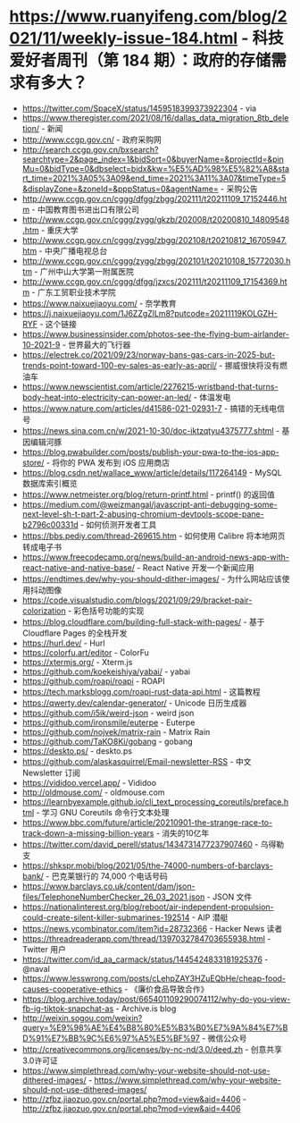 # https://www.ruanyifeng.com/blog/2021/11/weekly-issue-184.html - 科技爱好者周刊（第 184 期）：政府的存储需求有多大？

- https://twitter.com/SpaceX/status/1459518399373922304 - via
- https://www.theregister.com/2021/08/16/dallas_data_migration_8tb_deletion/ - 新闻
- http://www.ccgp.gov.cn/ - 政府采购网
- http://search.ccgp.gov.cn/bxsearch?searchtype=2&page_index=1&bidSort=0&buyerName=&projectId=&pinMu=0&bidType=0&dbselect=bidx&kw=%E5%AD%98%E5%82%A8&start_time=2021%3A05%3A09&end_time=2021%3A11%3A07&timeType=5&displayZone=&zoneId=&pppStatus=0&agentName= - 采购公告
- http://www.ccgp.gov.cn/cggg/dfgg/zbgg/202111/t20211109_17152446.htm - 中国教育图书进出口有限公司
- http://www.ccgp.gov.cn/cggg/zygg/gkzb/202008/t20200810_14809548.htm - 重庆大学
- http://www.ccgp.gov.cn/cggg/zygg/zbgg/202108/t20210812_16705947.htm - 中央广播电视总台
- http://www.ccgp.gov.cn/cggg/zygg/zbgg/202101/t20210108_15772030.htm - 广州中山大学第一附属医院
- http://www.ccgp.gov.cn/cggg/dfgg/jzxcs/202111/t20211109_17154369.htm - 广东工贸职业技术学院
- https://www.naixuejiaoyu.com/ - 奈学教育
- https://j.naixuejiaoyu.com/1J6ZZgZlLm8?putcode=20211119KOLGZH-RYF - 这个链接
- https://www.businessinsider.com/photos-see-the-flying-bum-airlander-10-2021-9 - 世界最大的飞行器
- https://electrek.co/2021/09/23/norway-bans-gas-cars-in-2025-but-trends-point-toward-100-ev-sales-as-early-as-april/ - 挪威很快将没有燃油车
- https://www.newscientist.com/article/2276215-wristband-that-turns-body-heat-into-electricity-can-power-an-led/ - 体温发电
- https://www.nature.com/articles/d41586-021-02931-7 - 搞错的无线电信号
- https://news.sina.com.cn/w/2021-10-30/doc-iktzqtyu4375777.shtml - 基因编辑河豚
- https://blog.pwabuilder.com/posts/publish-your-pwa-to-the-ios-app-store/ - 将你的 PWA 发布到 iOS 应用商店
- https://blog.csdn.net/wallace_www/article/details/117264149 - MySQL 数据库索引概览
- https://www.netmeister.org/blog/return-printf.html - printf() 的返回值
- https://medium.com/@weizmangal/javascript-anti-debugging-some-next-level-sh-t-part-2-abusing-chromium-devtools-scope-pane-b2796c00331d - 如何侦测开发者工具
- https://bbs.pediy.com/thread-269615.htm - 如何使用 Calibre 将本地网页转成电子书
- https://www.freecodecamp.org/news/build-an-android-news-app-with-react-native-and-native-base/ - React Native 开发一个新闻应用
- https://endtimes.dev/why-you-should-dither-images/ - 为什么网站应该使用抖动图像
- https://code.visualstudio.com/blogs/2021/09/29/bracket-pair-colorization - 彩色括号功能的实现
- https://blog.cloudflare.com/building-full-stack-with-pages/ - 基于 Cloudflare Pages 的全栈开发
- https://hurl.dev/ - Hurl
- https://colorfu.art/editor - ColorFu
- https://xtermjs.org/ - Xterm.js
- https://github.com/koekeishiya/yabai/ - yabai
- https://github.com/roapi/roapi - ROAPI
- https://tech.marksblogg.com/roapi-rust-data-api.html - 这篇教程
- https://qwerty.dev/calendar-generator/ - Unicode 日历生成器
- https://github.com/i5ik/weird-json - weird json
- https://github.com/ironsmile/euterpe - Euterpe
- https://github.com/nojvek/matrix-rain - Matrix Rain
- https://github.com/TaKO8Ki/gobang - gobang
- https://deskto.ps/ - deskto.ps
- https://github.com/alaskasquirrel/Email-newsletter-RSS - 中文 Newsletter 订阅
- https://vididoo.vercel.app/ - Vididoo
- http://oldmouse.com/ - oldmouse.com
- https://learnbyexample.github.io/cli_text_processing_coreutils/preface.html - 学习 GNU Coreutils 命令行文本处理
- https://www.bbc.com/future/article/20210901-the-strange-race-to-track-down-a-missing-billion-years - 消失的10亿年
- https://twitter.com/david_perell/status/1434731477237907460 - 乌得勒支
- https://shkspr.mobi/blog/2021/05/the-74000-numbers-of-barclays-bank/ - 巴克莱银行的 74,000 个电话号码
- https://www.barclays.co.uk/content/dam/json-files/TelephoneNumberChecker_26_03_2021.json - JSON 文件
- https://nationalinterest.org/blog/reboot/air-independent-propulsion-could-create-silent-killer-submarines-192514 - AIP 潜艇
- https://news.ycombinator.com/item?id=28732366 - Hacker News 读者
- https://threadreaderapp.com/thread/1397032784703655938.html - Twitter 用户
- https://twitter.com/id_aa_carmack/status/1445424833181925376 - @naval
- https://www.lesswrong.com/posts/cLehpZAY3HZuEQbHe/cheap-food-causes-cooperative-ethics - 《廉价食品导致合作》
- https://blog.archive.today/post/665401109290074112/why-do-you-view-fb-ig-tiktok-snapchat-as - Archive.is blog
- http://weixin.sogou.com/weixin?query=%E9%98%AE%E4%B8%80%E5%B3%B0%E7%9A%84%E7%BD%91%E7%BB%9C%E6%97%A5%E5%BF%97 - 微信公众号
- http://creativecommons.org/licenses/by-nc-nd/3.0/deed.zh - 创意共享3.0许可证
- https://www.simplethread.com/why-your-website-should-not-use-dithered-images/ - https://www.simplethread.com/why-your-website-should-not-use-dithered-images/
- http://zfbz.jiaozuo.gov.cn/portal.php?mod=view&aid=4406 - http://zfbz.jiaozuo.gov.cn/portal.php?mod=view&aid=4406
